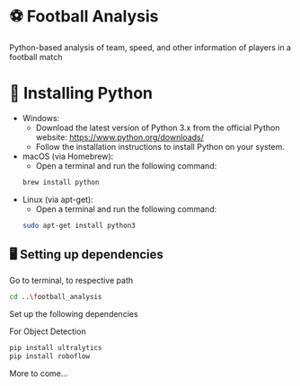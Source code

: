 # ⚽ Football Analysis
Python-based analysis of team, speed, and other information of players in a football match

# 🐍 Installing Python
- Windows:
  - Download the latest version of Python 3.x from the official Python website: https://www.python.org/downloads/
  - Follow the installation instructions to install Python on your system.
- macOS (via Homebrew):
  - Open a terminal and run the following command:
  ```sh
  brew install python
  ```
- Linux (via apt-get):
  - Open a terminal and run the following command:
  ```sh
  sudo apt-get install python3
  ```



## 🖥️ Setting up dependencies
Go to terminal, to respective path
```sh
cd ..\football_analysis
```

Set up the following dependencies

For Object Detection
```sh
pip install ultralytics
pip install roboflow
```
More to come...

